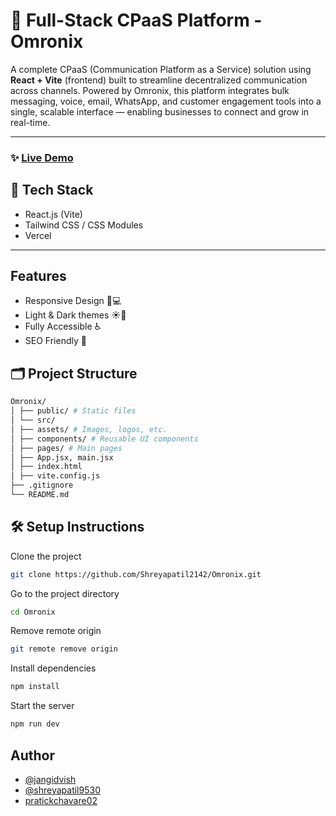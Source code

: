 # 🚀 Full-Stack CPaaS Platform - Omronix

A complete CPaaS (Communication Platform as a Service) solution using **React + Vite** (frontend) built to streamline decentralized communication across channels. Powered by Omronix, this platform integrates bulk messaging, voice, email, WhatsApp, and customer engagement tools into a single, scalable interface — enabling businesses to connect and grow in real-time.

---

### ✨ [Live Demo](https://omronix.netlify.app/)

## 🚀 Tech Stack

- React.js (Vite)
- Tailwind CSS / CSS Modules
- Vercel
---

## Features

- Responsive Design 📱💻
- Light & Dark themes ☀️🌙
- Fully Accessible ♿️
- SEO Friendly 🔎
  

## 🗂️ Project Structure
```bash
Omronix/
│ ├── public/ # Static files
│ └── src/
│ ├── assets/ # Images, logos, etc.
│ ├── components/ # Reusable UI components
│ ├── pages/ # Main pages
│ ├── App.jsx, main.jsx
│ ├── index.html
│ ├── vite.config.js
├── .gitignore
└── README.md
```

## 🛠️ Setup Instructions

Clone the project

```bash
git clone https://github.com/Shreyapatil2142/Omronix.git
```

Go to the project directory

```bash
cd Omronix
```

Remove remote origin

```bash
git remote remove origin
```

Install dependencies

```bash
npm install
```

Start the server

```bash
npm run dev
```

## Author

- [@jangidvish](http://github.com/JangidVish)
- [@shreyapatil9530](https://github.com/Shreyapatil2142)
- [pratickchavare02](https://github.com/PratikChavare02)
